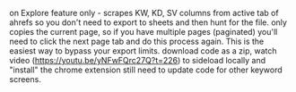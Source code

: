 on Explore feature only - scrapes KW, KD, SV columns from active tab of ahrefs so you don't need to export to sheets and then hunt for the file. only copies the current page, so if you have multiple pages (paginated) you'll need to click the next page tab and do this process again. This is the easiest way to bypass your export limits.
download code as a zip, watch video (https://youtu.be/yNFwFQrc27Q?t=226) to sideload locally and "install" the chrome extension
still need to update code for other keyword screens.
